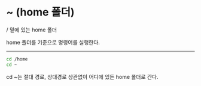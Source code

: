 # ~ (home 폴더)

/  밑에 있는 home 폴더

home 폴더를 기준으로 명령어를 실행한다.

---

```bash
cd /home
cd ~
```

cd ~는 절대 경로, 상대경로 상관없이 어디에 있든 home 폴더로 간다.